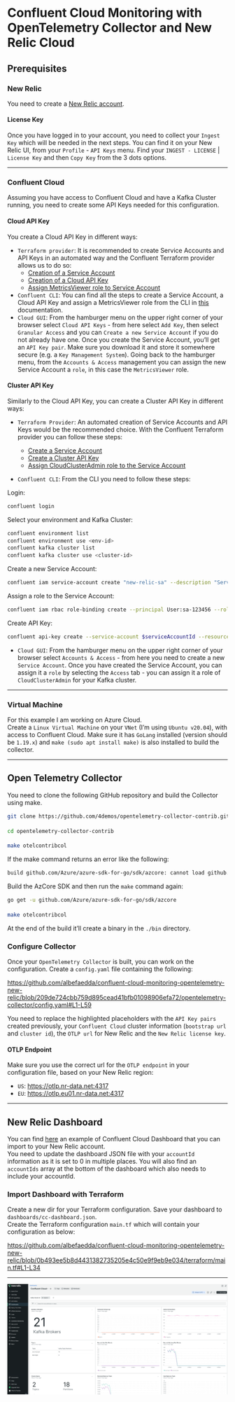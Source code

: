 # Confluent Cloud Monitoring with OpenTelemetry Collector and New Relic Cloud

## Prerequisites

### New Relic

You need to create a [New Relic account](https://newrelic.com/signup). 

#### License Key

Once you have logged in to your account, you need to collect your `Ingest Key` which will be needed in the next steps. You can find it on your New Relic UI, from your `Profile` - `API Keys` menu. Find your `INGEST - LICENSE` | `License Key` and then `Copy Key` from the 3 dots options.   

---
### Confluent Cloud

Assuming you have access to Confluent Cloud and have a Kafka Cluster running, you need to create some API Keys needed for this configuration. 

#### Cloud API Key

You create a Cloud API Key in different ways: 

- `Terraform provider`: It is recommended to create Service Accounts and API Keys in an automated way and the Confluent Terraform provider allows us to do so: 
    - [Creation of a Service Account](https://registry.terraform.io/providers/confluentinc/confluent/latest/docs/resources/confluent_service_account#example-usage)
    - [Creation of a Cloud API Key](https://registry.terraform.io/providers/confluentinc/confluent/latest/docs/resources/confluent_api_key#example-cloud-api-key)
    - [Assign MetricsViewer role to Service Account](https://registry.terraform.io/providers/confluentinc/confluent/latest/docs/resources/confluent_role_binding#example-usage)
- `Confluent CLI`: You can find all the steps to create a Service Account, a Cloud API Key and assign a MetricsViewer role from the CLI in [this](https://docs.confluent.io/cloud/current/monitoring/metrics-api.html#metrics-quick-start) documentation. 
- `Cloud GUI`: From the hamburger menu on the upper right corner of your browser select `Cloud API Keys` - from here select `Add Key`, then select `Granular Access` and you can `Create a new Service Account` if you do not already have one. Once you create the Service Account, you’ll get an `API Key pair`.  Make sure you download it and store it somewhere secure (e.g. a `Key Management System`). Going back to the hamburger menu, from the `Accounts & Access` management you can assign the new Service Account a `role`, in this case the `MetricsViewer` role. 

#### Cluster API Key

Similarly to the Cloud API Key, you can create a Cluster API Key in different ways: 

- `Terraform Provider`: An automated creation of Service Accounts and API Keys would be the recommended choice. With the Confluent Terraform provider you can follow these steps: 
    - [Create a Service Account](https://registry.terraform.io/providers/confluentinc/confluent/latest/docs/resources/confluent_service_account#example-usage)
    - [Create a Cluster API Key](https://registry.terraform.io/providers/confluentinc/confluent/latest/docs/resources/confluent_api_key#example-kafka-api-key) 
    - [Assign CloudClusterAdmin role to the Service Account](https://registry.terraform.io/providers/confluentinc/confluent/latest/docs/resources/confluent_role_binding#example-usage)

- `Confluent CLI`: From the CLI you need to follow these steps:  

Login: 
```sh
confluent login
```

Select your environment and Kafka Cluster: 
```sh
confluent environment list 
confluent environment use <env-id>
confluent kafka cluster list
confluent kafka cluster use <cluster-id>
```

Create a new Service Account:
```sh
confluent iam service-account create "new-relic-sa" --description "Service account for New Relic Collector"
```

Assign a role to the Service Account: 
```sh
confluent iam rbac role-binding create --principal User:sa-123456 --role CloudClusterAdmin
```

Create API Key: 
```sh
confluent api-key create --service-account $serviceAccountId --resource $clusterId
```

- `Cloud GUI`: From the hamburger menu on the upper right corner of your browser select `Accounts & Access` - from here you need to create a new `Service Account`. Once you have created the Service Account, you can assign it a `role` by selecting the `Access` tab - you can assign it a role of `CloudClusterAdmin` for your Kafka cluster. 

---
### Virtual Machine

For this example I am working on Azure Cloud.  
Create a `Linux Virtual Machine` on your `VNet` (I’m using `Ubuntu v20.04`), with access to Confluent Cloud. Make sure it has `GoLang` installed (version should be `1.19.x`) and `make (sudo apt install make)` is also installed to build the collector.  

---
## Open Telemetry Collector

You need to clone the following GitHub repository and build the Collector using make.
```sh
git clone https://github.com/4demos/opentelemetry-collector-contrib.git

cd opentelemetry-collector-contrib

make otelcontribcol
```


If the make command returns an error like the following:

```sh
build github.com/Azure/azure-sdk-for-go/sdk/azcore: cannot load github.com/Azure/azure-sdk-for-go/sdk/azcore: no Go source files
```

Build the AzCore SDK and then run the `make` command again: 

```sh
go get -u github.com/Azure/azure-sdk-for-go/sdk/azcore

make otelcontribcol
```

At the end of the build it’ll create a binary in the `./bin` directory.

### Configure Collector

Once your `OpenTelemetry Collector` is built, you can work on the configuration. Create a `config.yaml` file containing the following:

https://github.com/albefaedda/confluent-cloud-monitoring-opentelemetry-new-relic/blob/209de724cbb759d895cead41bfb01098906efa72/opentelemetry-collector/config.yaml#L1-L59


You need to replace the highlighted placeholders with the `API Key pairs` created previously, your `Confluent Cloud` cluster information (`bootstrap url` and `cluster id`), the `OTLP url` for New Relic and the `New Relic license key`.

#### OTLP Endpoint

Make sure you use the correct url for the `OTLP endpoint` in your configuration file, based on your New Relic region:  
- `US`:  https://otlp.nr-data.net:4317
- `EU`: https://otlp.eu01.nr-data.net:4317


---
## New Relic Dashboard

You can find [here](https://github.com/newrelic/newrelic-quickstarts/blob/main/dashboards/confluent-cloud/confluent-cloud.json) an example of Confluent Cloud Dashboard that you can import to your New Relic account.  
You need to update the dashboard JSON file with your `accountId` information as it is set to 0 in multiple places. You will also find an `accountIds` array at the bottom of the dashboard which also needs to include your accountId.  

### Import Dashboard with Terraform

Create a new dir for your Terraform configuration.
Save your dashboard to `dashboards/cc-dashboard.json`.  
Create the Terraform configuration `main.tf` which will contain your configuration as below: 

https://github.com/albefaedda/confluent-cloud-monitoring-opentelemetry-new-relic/blob/0b493ee5b8d4431382735205e4c50e9f9eb9e034/terraform/main.tf#L1-L34

--- 

![Example Dashboard](./terraform/dashboards/dashboard.png) 
